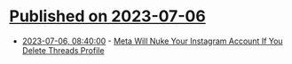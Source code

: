 # [Published on 2023-07-06](index.md)

* [2023-07-06, 08:40:00](https://tech.slashdot.org/story/23/07/06/0840258/meta-will-nuke-your-instagram-account-if-you-delete-threads-profile?utm_source=rss1.0mainlinkanon&utm_medium=feed) - [Meta Will Nuke Your Instagram Account If You Delete Threads Profile](https://tech.slashdot.org/story/23/07/06/0840258/meta-will-nuke-your-instagram-account-if-you-delete-threads-profile?utm_source=rss1.0mainlinkanon&utm_medium=feed)
